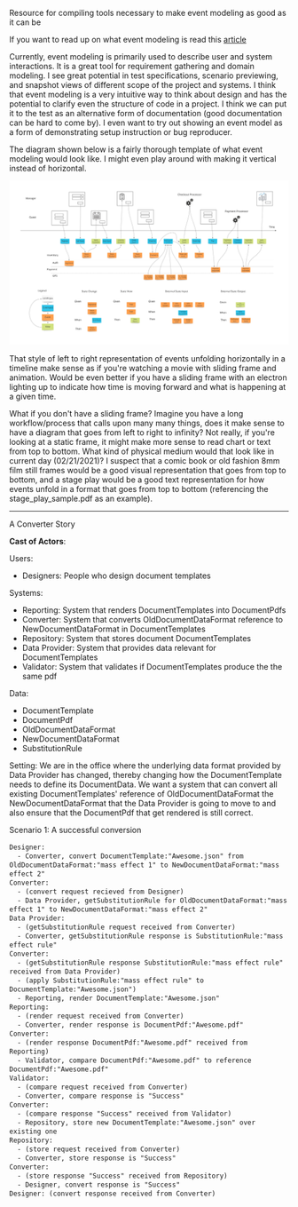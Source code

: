 Resource for compiling tools necessary to make event modeling as good as it can be

If you want to read up on what event modeling is read this [article](https://eventmodeling.org/posts/what-is-event-modeling/)

Currently, event modeling is primarily used to describe user and system interactions. It is a great tool for requirement gathering and domain modeling. I see great potential in test specifications, scenario previewing, and snapshot views of different scope of the project and systems. I think that event modeling is a very intuitive way to think about design and has the potential to clarify even the structure of code in a project. I think we can put it to the test as an alternative form of documentation (good documentation can be hard to come by). I even want to try out showing an event model as a form of demonstrating setup instruction or bug reproducer.

The diagram shown below is a fairly thorough template of what event modeling would look like. I might even play around with making it vertical instead of horizontal.

![alt text](event_modeling_diagram.jpg "Event Modeling Diagram template")

That style of left to right representation of events unfolding horizontally in a timeline make sense as if you're watching a movie with sliding frame and animation. Would be even better if you have a sliding frame with an electron lighting up to indicate how time is moving forward and what is happening at a given time. 

What if you don't have a sliding frame? Imagine you have a long workflow/process that calls upon many many things, does it make sense to have a diagram that goes from left to right to infinity? Not really, if you're looking at a static frame, it might make more sense to read chart or text from top to bottom. What kind of physical medium would that look like in current day (02/21/2021)? I suspect that a comic book or old fashion 8mm film still frames would be a good visual representation that goes from top to bottom, and a stage play would be a good text representation for how events unfold in a format that goes from top to bottom (referencing the stage_play_sample.pdf as an example).

-----------

A Converter Story

**Cast of Actors**:

Users: 
  - Designers: People who design document templates

Systems:
  - Reporting: System that renders DocumentTemplates into DocumentPdfs
  - Converter: System that converts OldDocumentDataFormat reference to NewDocumentDataFormat in DocumentTemplates
  - Repository: System that stores document DocumentTemplates
  - Data Provider: System that provides data relevant for DocumentTemplates
  - Validator: System that validates if DocumentTemplates produce the the same pdf

Data:
  - DocumentTemplate
  - DocumentPdf
  - OldDocumentDataFormat
  - NewDocumentDataFormat
  - SubstitutionRule

Setting: We are in the office where the underlying data format provided by Data Provider has changed, thereby changing how the DocumentTemplate needs to define its DocumentData. We want a system that can convert all existing DocumentTemplates' reference of OldDocumentDataFormat the NewDocumentDataFormat that the Data Provider is going to move to and also ensure that the DocumentPdf that get rendered is still correct. 

Scenario 1: A successful conversion

```
Designer: 
  - Converter, convert DocumentTemplate:"Awesome.json" from OldDocumentDataFormat:"mass effect 1" to NewDocumentDataFormat:"mass effect 2"
Converter: 
  - (convert request recieved from Designer)
  - Data Provider, getSubstitutionRule for OldDocumentDataFormat:"mass effect 1" to NewDocumentDataFormat:"mass effect 2"
Data Provider: 
  - (getSubstitutionRule request received from Converter)
  - Converter, getSubstitutionRule response is SubstitutionRule:"mass effect rule"
Converter: 
  - (getSubstitutionRule response SubstitutionRule:"mass effect rule" received from Data Provider)
  - (apply SubstitutionRule:"mass effect rule" to DocumentTemplate:"Awesome.json")
  - Reporting, render DocumentTemplate:"Awesome.json"
Reporting: 
  - (render request received from Converter)
  - Converter, render response is DocumentPdf:"Awesome.pdf"
Converter: 
  - (render response DocumentPdf:"Awesome.pdf" received from Reporting)
  - Validator, compare DocumentPdf:"Awesome.pdf" to reference DocumentPdf:"Awesome.pdf"
Validator: 
  - (compare request received from Converter)
  - Converter, compare response is "Success"
Converter: 
  - (compare response "Success" received from Validator)
  - Repository, store new DocumentTemplate:"Awesome.json" over existing one
Repository: 
  - (store request received from Converter)
  - Converter, store response is "Success"
Converter: 
  - (store response "Success" received from Repository)
  - Designer, convert response is "Success"
Designer: (convert response received from Converter)
```

